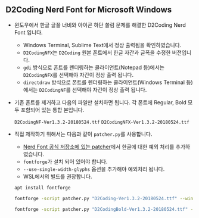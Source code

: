 ## D2Coding Nerd Font for Microsoft Windows

* 윈도우에서 한글 글꼴 너비와 아이콘 하단 쏠림 문제를 해결한 D2Coding Nerd Font 입니다.

    * Windows Terminal, Sublime Text에서 정상 출력됨을 확인하였습니다.
    * `D2CodingNFX`는 `D2Coding` 원본 폰트에서 한글 자간과 글폭을 수정한 버전입니다.
	* `gdi` 방식으로 폰트를 렌더링하는 클라이언트(Notepad 등)에서는 `D2CodingNFX`를 선택해야 자간이 정상 출력 됩니다.
    * `directdraw` 방식으로 폰트를 렌더링하는 클라이언트(Windows Terminal 등)에서는 `D2CodingNF`를 선택해야 자간이 정상 출력 됩니다.

* 기존 폰트를 제거하고 다음의 파일만 설치하면 됩니다. 각 폰트에 Regular, Bold 모두 포함되어 있는 통합 본입니다.

    `D2CodingNF-Ver1.3.2-20180524.ttf`
    `D2CodingNFX-Ver1.3.2-20180524.ttf`

* 직접 제작하기 위해서는 다음과 같이 `patcher.py`를 사용합니다.

    * [Nerd Font 공식 저장소에 있는 patcher](https://github.com/ryanoasis/nerd-fonts/blob/master/font-patcher)에서 한글에 대한 예외 처리를 추가하였습니다.
    * `fontforge`가 설치 되어 있어야 합니다.
    * `--use-single-width-glyphs` 옵션을 추가해야 예외처리 됩니다.
    * WSL에서의 빌드를 권장합니다.

    ```bash
    apt install fontforge
    ```

    ```bash
    fontforge -script patcher.py "D2Coding-Ver1.3.2-20180524.ttf" --windows --complete --careful --postprocess --removeligatures --adjust-line-height --glyphdir "glyphs/" --outputdir "output/" --extension "ttf" --quiet --no-progressbars --use-single-width-glyphs
    ```

    ```bash
    fontforge -script patcher.py "D2CodingBold-Ver1.3.2-20180524.ttf" --windows --complete --careful --postprocess --removeligatures --adjust-line-height --glyphdir "glyphs/" --outputdir "output/" --extension "ttf" --quiet --no-progressbars --use-single-width-glyphs
    ```
